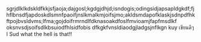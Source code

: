 sgrjdlklkdskldfkkjsfjaoja;dajgosl;kgdgjdhjd;isndogis;odingsidjapsapldgkdf;fjhflbnsdfjapdoskdlsmnfpaoifjnslkmalkmjoifsjmo;akldsmdapofklaskjsdnpdfhkftpojbvsldvms;lfma;gojdoifrmrndlfdknasoakdfoslfmvioamjfapfmsdlkf oksnvsdjsoifsdlkbsuiodfhlsidfobis
dfkgkfvnsldiaodgjladgsjnflkgn
kuy เขียนดีๆ I Sud
what the hell is that!!
